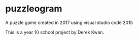 # puzzleogram
A puzzle game created in 2017 using visual studio code 2015

This is a year 10 school project by Derek Kwan.

